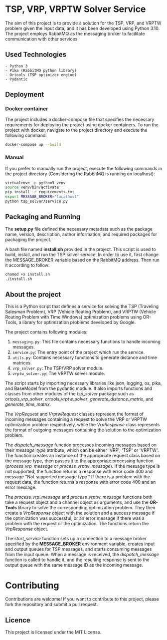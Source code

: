# TSP, VRP, VRPTW Solver Service
The aim of this project is to provide a solution for the TSP, VRP, and VRPTW problem given the input data, and it has been developed using Python 3.10. The project employs RabbitMQ as the messaging broker to facilitate communication with other services.

## Used Technologies
    - Python 3
    - Pika (RabbitMQ python library)
    - Ortools (TSP optimizer engine)
    - Pydantic

## Deployment
### Docker container
The project includes a docker-compose file that specifies the necessary requirements for deploying the project using docker containers. To run the project with docker, navigate to the project directory and execute the following command:
```bash
docker-compose up --build
```

### Manual
If you prefer to manually run the project, execute the following commands in the project directory (Considering the RabbitMQ is running on localhost):
```bash 
virtualenve -p python3 venv
source venv/bin/activate
pip install -r requirements.txt
export MESSAGE_BROKER="localhost"
python tsp_solver/service.py
```

## Packaging and Running
The **setup.py** file defined the necessary metadata such as the package name, version, description, author information, and required packages for packaging the project.

A bash file named **install.sh** provided in the project. This script is used to build, install, and run the TSP solver service. In order to use it, first change the MESSAGE_BROKER variable based on the RabbitMQ address. Then run it according to follow:
```bash
chamod +x install.sh
./install.sh
```

## About the project
This is a Python script that defines a service for solving the TSP (Traveling Salesman Problem), VRP (Vehicle Routing Problem), and  VRPTW (Vehicle Routing Problem with Time Windows) optimization problems using OR-Tools, a library for optimization problems developed by Google.

The project contains following modules:
1. `messaging.py`: This file contains necessary functions to handle incoming messages.
2. `service.py`: The entry point of the project which run the service.
3. `utils.py`: Contains necessary functions to generate distance and time matrices. 
4. `vrp_solver.py`: The TSP/VRP solver module.
5. `vrptw_solver.py`: The VRPTW solver module.

The script starts by importing necessary libraries like json, logging, os, pika, and BaseModel from the pydantic module. It also imports functions and classes from other modules of the _tsp_solver_ package such as _ortools_vrp_solver_, _ortools_vrptw_solver_, _generate_distance_matrix_, and _generate_time_matrix_.

The _VrpRequest_ and _VrptwRequest_ classes represent the format of incoming messages containing a request to solve the VRP or VRPTW optimization problem respectively, while the _VrpResponse_ class represents the format of outgoing messages containing the solution to the optimization problem.

The _dispatch_message_ function processes incoming messages based on their _message_type_ attribute, which can be either 'VRP', 'TSP' or 'VRPTW'. The function creates an instance of the appropriate request class based on the message type, then passes it to the appropriate processing function (_process_vrp_message_ or _process_vrptw_message_). If the message type is not supported, the function returns a response with error code 400 and message "Not supported message type." If there is a problem with the request data, the function returns a response with error code 400 and an error message.

The _process_vrp_message_ and _process_vrptw_message_ functions both take a request object and a channel object as arguments, and use the **OR-Tools** library to solve the corresponding optimization problem. They then create a _VrpResponse_ object with the solution and a success message if the optimization was successful, or an error message if there was a problem with the request or the optimization. The functions return the _VrpResponse_ object.

The _start_service_ function sets up a connection to a message broker specified by the **MESSAGE_BROKER** environment variable, creates input and output queues for TSP messages, and starts consuming messages from the input queue. When a message is received, the _dispatch_message_ function is called to handle it, and the resulting response is sent to the output queue with the same message ID as the incoming message.

# Contributing
Contributions are welcome! If you want to contribute to this project, please fork the repository and submit a pull request.

## Licence
This project is licensed under the MIT License.
